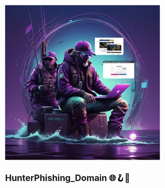 <h1 align="center">
  <img src="hpdLogo.jpg" width="1020px" style="display: block; margin: 0 auto;">
</h1>

# HunterPhishing_Domain 🌐🪝🔎 
